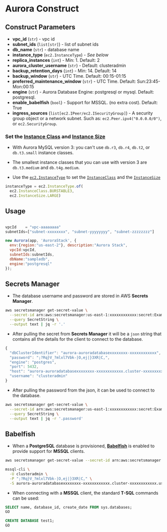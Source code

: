 Aurora Construct
================

## Construct Parameters

* **vpc_id** (`str`) - vpc id
* **subnet_ids** (`list[str]`) - list of subnet ids
* **db_name** (`str`) - database name
* **instance_type** (`ec2.InstanceType`) - _See below_
* **replica_instances** (`int`) - Min: 1. Default: 2
* **aurora_cluster_username** (`str`) - Default: clusteradmin
* **backup_retention_days** (`int`) - Min: 14. Default: 14
* **backup_window** (`str`) - UTC Time. Default: 00:15-01:15
* **preferred_maintenance_window** (`str`) - UTC Time. Default: Sun:23:45-Mon:00:15
* **engine** (`str`) - Aurora Database Engine: postgresql or mysql. Default: postgresql. 
* **enable_babelfish** (`bool`) - Support for MSSQL. (no extra cost). Default: True
* **ingress_sources** (`list[ec2.IPeer/ec2.ISecurityGroup]`) - A security group object or a network subnet. Such as: `ec2.Peer.ipv4("0.0.0.0/0")`, or `ec2.SecurityGroup`.


### Set the [Instance Class](https://docs.aws.amazon.com/cdk/api/v2/docs/aws-cdk-lib.aws_ec2.InstanceClass.html) and [Instance Size](https://docs.aws.amazon.com/cdk/api/v2/docs/aws-cdk-lib.aws_ec2.InstanceSize.html)

* With Aurora MySQL version 3: you can't use `db.r3`, `db.r4`, `db.t2`, or `db.t3.small` instance classes.
* The smallest instance classes that you can use with version 3 are `db.t3.medium` and `db.t4g.medium`.

* Use the [`ec2.InstanceType`](https://docs.aws.amazon.com/cdk/api/v2/docs/aws-cdk-lib.aws_ec2.InstanceType.html)
to set the [`InstanceClass`](https://docs.aws.amazon.com/cdk/api/v2/docs/aws-cdk-lib.aws_ec2.InstanceClass.html) and the [`InstanceSize`](https://docs.aws.amazon.com/cdk/api/v2/docs/aws-cdk-lib.aws_ec2.InstanceSize.html)

```javascript
instanceType = ec2.InstanceType.of(
  ec2.InstanceClass.BURSTABLE3, 
  ec2.InstanceSize.LARGE)
```



## Usage

```javascript

vpcId    = "vpc-aaaaaaaa"
subnetIds=["subnet-xxxxxxxx", "subnet-yyyyyyyy", "subnet-zzzzzzzz"]

new Aurora(app, 'AuroraStack', {
  env:{region:"us-east-2"}, description:"Aurora Stack",
  vpcId:vpcId,
  subnetIds:subnetIds,
  dbName:"sampledb",
  engine:"postgresql"
});

```





## Secrets Manager

* The database username and password are stored in AWS **Secrets Manager**.

```bash
aws secretsmanager get-secret-value \
  --secret-id arn:aws:secretsmanager:us-east-1:xxxxxxxxxxxx:secret:ExampleDbAuroraClusterCredentials-xxxxxx  \
  --query SecretString \
  --output text | jq -r '.'
```

* After pulling the secret from **Secrets Manager** it will be a `json` string that contains all the details for the client to connect to the database.
```javascript
{
  "dbClusterIdentifier": "aurora-auroradatabasexxxxxxxx-xxxxxxxxxxxx",
  "password": ";?Rq}V_?mlxl7Vbk-|O,ej|}3XR|C,",
  "engine": "postgres",
  "port": 5432,
  "host": "aurora-auroradatabasexxxxxxxx-xxxxxxxxxxxx.cluster-xxxxxxxxxxxx.us-east-1.rds.amazonaws.com",
  "username": "clusteradmin"
}
```

* After pulling the password from the json, it can be used to connect to the database.

```bash
aws secretsmanager get-secret-value \
  --secret-id arn:aws:secretsmanager:us-east-1:xxxxxxxxxxxx:secret:ExampleDbAuroraClusterCredentials-xxxxxx  \
  --query SecretString \
  --output text | jq -r '.password'
```



## Babelfish

* When a **PostgreSQL** database is provisioned, [**Babelfish**](https://docs.aws.amazon.com/AmazonRDS/latest/AuroraUserGuide/babelfish.html) is enabled to provide support for **MSSQL** clients.

```bash
aws secretsmanager get-secret-value --secret-id arn:aws:secretsmanager:us-east-1:xxxxxxxxxxxx:secret:ExampleDbAuroraClusterCredentials-xxxxxx  --query SecretString --output text | jq -r '.'

mssql-cli \
  -U clusteradmin \
  -P ";?Rq}V_?mlxl7Vbk-|O,ej|}3XR|C," \
  -S aurora-auroradatabasexxxxxxxx-xxxxxxxxxxxx.cluster-xxxxxxxxxxxx.us-east-1.rds.amazonaws.com
```

* When connecting with a **MSSQL** client, the standard **T-SQL** commands can be used:

```sql
SELECT name, database_id, create_date FROM sys.databases;
GO

CREATE DATABASE test1;
GO
```









